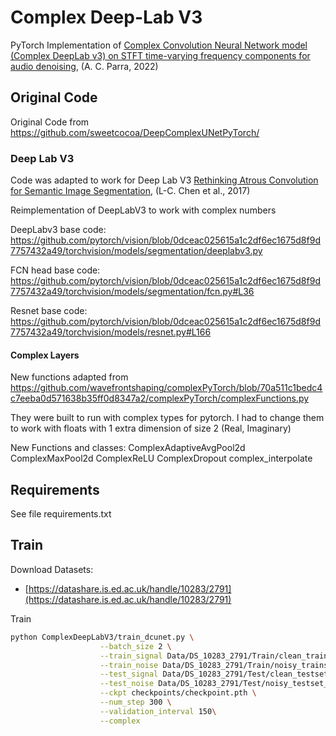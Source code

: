 # Complex Deep-Lab V3


PyTorch Implementation of [Complex Convolution Neural Network model (Complex DeepLab v3) on STFT time-varying frequency components for audio denoising](https://www.researchgate.net/publication/366517727_Complex_Convolution_Neural_Network_model_Complex_DeepLab_v3_on_STFT_time-varying_frequency_components_for_audio_denoising), (A. C. Parra, 2022) 


## Original Code

Original Code from https://github.com/sweetcocoa/DeepComplexUNetPyTorch/

### Deep Lab V3
Code was adapted to work for Deep Lab V3 [Rethinking Atrous Convolution for Semantic Image Segmentation](https://arxiv.org/abs/1706.05587), (L-C. Chen et al., 2017) 

Reimplementation of DeepLabV3 to work with complex numbers

DeepLabv3 base code: https://github.com/pytorch/vision/blob/0dceac025615a1c2df6ec1675d8f9d7757432a49/torchvision/models/segmentation/deeplabv3.py

FCN head base code: https://github.com/pytorch/vision/blob/0dceac025615a1c2df6ec1675d8f9d7757432a49/torchvision/models/segmentation/fcn.py#L36

Resnet base code: https://github.com/pytorch/vision/blob/0dceac025615a1c2df6ec1675d8f9d7757432a49/torchvision/models/resnet.py#L166


#### Complex Layers
New functions adapted from https://github.com/wavefrontshaping/complexPyTorch/blob/70a511c1bedc4c7eeba0d571638b35ff0d8347a2/complexPyTorch/complexFunctions.py

They were built to run with complex types for pytorch. 
I had to change them to work with floats with 1 extra dimension of size 2 (Real, Imaginary)

New Functions and classes:
ComplexAdaptiveAvgPool2d
ComplexMaxPool2d
ComplexReLU
ComplexDropout
complex_interpolate



## Requirements
See file requirements.txt

## Train

Download Datasets:
- [https://datashare.is.ed.ac.uk/handle/10283/2791](https://datashare.is.ed.ac.uk/handle/10283/2791)

Train
```bash
python ComplexDeepLabV3/train_dcunet.py \
					--batch_size 2 \
					--train_signal Data/DS_10283_2791/Train/clean_trainset_28spk_wav \
					--train_noise Data/DS_10283_2791/Train/noisy_trainset_28spk_wav \
					--test_signal Data/DS_10283_2791/Test/clean_testset_wav \
					--test_noise Data/DS_10283_2791/Test/noisy_testset_wav \
					--ckpt checkpoints/checkpoint.pth \
					--num_step 300 \
					--validation_interval 150\
					--complex                   
```